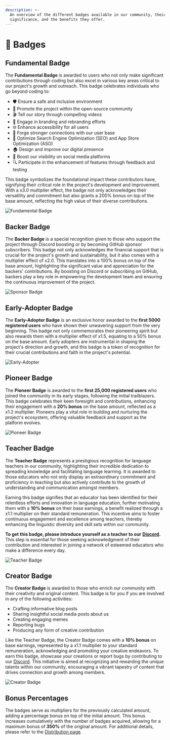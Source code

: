 ```yaml
---
description: >-
  An overview of the different badges available in our community, their
  significance, and the benefits they offer.
---
```


# 🥇 Badges

## Fundamental Badge

The **Fundamental Badge** is awarded to users who not only make significant contributions through coding but also excel in various key areas critical to our project's growth and outreach. This badge celebrates individuals who go beyond coding to:

* 🛡️ Ensure a safe and inclusive environment
* 🚀 Promote the project within the open-source community
* 🎬 Tell our story through compelling videos
* 🎨 Engage in branding and rebranding efforts
* 🌐 Enhance accessibility for all users
* 🤝 Forge stronger connections with our user base
* 🚀 Optimize Search Engine Optimization (SEO) and App Store Optimization (ASO)
* 🏠 Design and improve our digital presence
* 📣 Boost our visibility on social media platforms
* 🔍 Participate in the enhancement of features through feedback and testing

This badge symbolizes the foundational impact these contributors have, signifying their critical role in the project's development and improvement. With a x3.0 multiplier effect, the badge not only acknowledges their versatility and commitment but also grants a 200% bonus on top of the base amount, reflecting the high value of their diverse contributions.

![Fundamental Badge](../.gitbook/assets/badges/contributor.png)

## **Backer** Badge

The **Backer Badge** is a special recognition given to those who support the project through Discord boosting or by becoming GitHub sponsor subscribers. This badge not only acknowledges the financial support that is crucial for the project's growth and sustainability, but it also comes with a multiplier effect of x2.0. This translates into a 100% bonus on top of the base amount, highlighting the significant value and appreciation for the backers' contributions. By boosting on Discord or subscribing on GitHub, backers play a key role in empowering the development team and ensuring the continuous improvement of the project.

![Sponsor Badge](../.gitbook/assets/badges/sponsor.png)

## Early-Adopter Badge

The **Early-Adopter Badge** is an exclusive honor awarded to the **first 5000 registered users** who have shown their unwavering support from the very beginning. This badge not only commemorates their pioneering spirit but also rewards them with a multiplier effect of x1.5, equating to a 50% bonus on the base amount. Early adopters are instrumental in shaping the project's direction and growth, and this badge is a token of recognition for their crucial contributions and faith in the project's potential.

![Early-Adopter](../.gitbook/assets/badges/early-adopter.png)

## Pioneer Badge

The **Pioneer Badge** is awarded to the **first 25,000 registered users** who joined the community in its early stages, following the initial trailblazers. This badge celebrates their keen foresight and contributions, enhancing their engagement with a **20% bonus** on the base amount, reflected as a x1.2 multiplier. Pioneers play a vital role in building and nurturing the project's ecosystem, offering valuable feedback and support as the platform evolves.

![Pioneer Badge](../.gitbook/assets/badges/pioneer.png)

## Teacher Badge

The **Teacher Badge** represents a prestigious recognition for language teachers in our community, highlighting their incredible dedication to spreading knowledge and facilitating language learning. It is awarded to those educators who not only display an extraordinary commitment and proficiency in teaching but also actively contribute to the growth of understanding and communication amongst members.

Earning this badge signifies that an educator has been identified for their relentless efforts and innovation in language education, further motivating them with a **10% bonus** on their base earnings, a benefit realized through a x1.1 multiplier on their standard remuneration. This incentive aims to foster continuous engagement and excellence among teachers, thereby enhancing the linguistic diversity and skill sets within our community.

**To get this badge, please introduce yourself as a teacher to our** [**Discord**](https://discord.langx.io)**.** This step is essential for those seeking acknowledgment of their contribution and interested in joining a network of esteemed educators who make a difference every day.

![Teacher Badge](../.gitbook/assets/badges/teacher.png)

## Creator Badge

The **Creator Badge** is awarded to those who enrich our community with their creativity and original content. This badge is for you if you are involved in any of the following activities:

* Crafting informative blog posts
* Sharing insightful social media posts about us
* Creating engaging memes
* Reporting bugs
* Producing any form of creative contribution

Like the Teacher Badge, the Creator Badge comes with a **10% bonus** on base earnings, represented by a x1.1 multiplier to your standard remuneration, acknowledging and promoting your creative endeavors. To earn this badge, showcase your creations or report bugs by contributing to our [Discord](https://discord.langx.io). This initiative is aimed at recognizing and rewarding the unique talents within our community, encouraging a vibrant tapestry of content that drives connection and growth among members.

![Creator Badge](../.gitbook/assets/badges/creator.png)

## Bonus Percentages

The badges serve as multipliers for the previously calculated amount, adding a percentage bonus on top of the initial amount. This bonus increases cumulatively with the number of badges acquired, allowing for a maximum bonus of **350%** of the original amount. For additional details, please refer to the [Distribution page](../token/distibution/#bonus-percentages).
